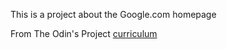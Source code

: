 This is a project about the Google.com homepage

From The Odin's Project [curriculum](http://www.theodinproject.com/lessons/html-css)